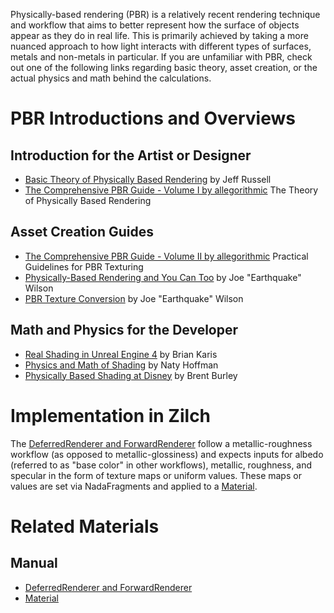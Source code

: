 Physically-based rendering (PBR) is a relatively recent rendering technique and workflow that aims to better represent how the surface of objects appear as they do in real life. This is primarily achieved by taking a more nuanced approach to how light interacts with different types of surfaces, metals and non-metals in particular. If you are unfamiliar with PBR, check out one of the following links regarding basic theory, asset creation, or the actual physics and math behind the calculations.

 # PBR Introductions and Overviews

 ## Introduction for the Artist or Designer

 - [Basic Theory of Physically Based Rendering](https://www.marmoset.co/posts/basic-theory-of-physically-based-rendering/) by Jeff Russell
 - [The Comprehensive PBR Guide - Volume I by allegorithmic](https://www.allegorithmic.com/system/files/software/download/build/PBR_Guide_Vol.1.pdf/) The Theory of Physically Based Rendering

 ## Asset Creation Guides

 - [The Comprehensive PBR Guide - Volume II by allegorithmic](https://www.allegorithmic.com/system/files/software/download/build/PBR_volume_02_rev05.pdf/) Practical Guidelines for PBR Texturing
 - [Physically-Based Rendering and You Can Too](https://www.marmoset.co/posts/physically-based-rendering-and-you-can-too/) by Joe "Earthquake" Wilson
 - [PBR Texture Conversion](https://www.marmoset.co/posts/pbr-texture-conversion/) by Joe "Earthquake" Wilson

 ## Math and Physics for the Developer

 - [Real Shading in Unreal Engine 4](http://blog.selfshadow.com/publications/s2013-shading-course/karis/s2013_pbs_epic_notes_v2.pdf) by Brian Karis
 - [Physics and Math of Shading](http://blog.selfshadow.com/publications/s2013-shading-course/hoffman/s2013_pbs_physics_math_notes.pdf/) by Naty Hoffman
 - [Physically Based Shading at Disney](http://blog.selfshadow.com/publications/s2012-shading-course/burley/s2012_pbs_disney_brdf_notes_v3.pdf/) by Brent Burley

 # Implementation in Zilch

The [DeferredRenderer and ForwardRenderer](renderer/deferred_renderer.md) follow a metallic-roughness workflow (as opposed to metallic-glossiness) and expects inputs for albedo (referred to as "base color" in other workflows), metallic, roughness, and specular in the form of texture maps or uniform values. These maps or values are set via NadaFragments and applied to a [Material](materials/materials_overview.md). 

 # Related Materials
 ## Manual

- [DeferredRenderer and ForwardRenderer](renderer/deferred_renderer.md)
- [Material](materials/materials_overview.md) 

 